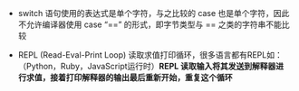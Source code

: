 - switch 语句使用的表达式是单个字符，与之比较的 case 也是单个字符，因此不允许编译器使用 case “==” 的形式，即字节类型与 == 之类的字符串不能比较

- REPL (Read-Eval-Print Loop) 读取求值打印循环，很多语言都有REPL如：（Python，Ruby，JavaScript运行时）**REPL 读取输入将其发送到解释器进行求值，接着打印解释器的输出最后重新开始，重复这个循环**
